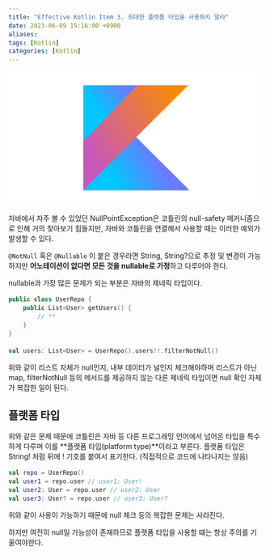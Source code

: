 ```yaml
---
title: "Effective Kotlin Item 3. 최대한 플랫폼 타입을 사용하지 말라"
date: 2023-06-09 15:16:00 +0900
aliases: 
tags: [Kotlin]
categories: [Kotlin]
---
```


![Kotlin](/assets/img/kotlin.webp)

자바에서 자주 볼 수 있었던 NullPointException은 코틀린의 null-safety 메커니즘으로 인해 거의 찾아보기 힘들지만, 자바와 코틀린을 연결해서 사용할 때는 이러한 예외가 발생할 수 있다.

`@NotNull` 혹은 `@Nullable` 이 붙은 경우라면 String, String?으로 추정 및 변경이 가능하지만 **어노테이션이 없다면 모든 것을 nullable로 가정**하고 다루어야 한다.

nullable과 가장 많은 문제가 되는 부분은 자바의 제네릭 타입이다.
```kotlin
public class UserRepo {
	public List<User> getUsers() {
		// **
	}
}

val users: List<User> = UserRepo().users!!.filterNotNull()
```

위와 같이 리스트 자체가 null인지, 내부 데이터가 널인지 체크해야하며 리스트가 아닌 map, filterNotNull 등의 메서드를 제공하지 않는 다른 제네릭 타입이면 null 확인 자체가 복잡한 일이 된다.

## 플랫폼 타입

위와 같은 문제 때문에 코틀린은 자바 등 다른 프로그래밍 언어에서 넘어온 타입을 특수하게 다루며 이를 **플랫폼 타입(platform type)**이라고 부른다. 플랫폼 타입은 String! 처럼 뒤에 ! 기호를 붙여서 표기한다. (직접적으로 코드에 나타나지는 않음)
```kotlin
val repo = UserRepo()
val user1 = repo.user // user1: User!
val user2: User = repo.user // user2: User
val user3: User? = repo.user // user3: User?
```
위와 같이 사용이 가능하기 때문에 null 체크 등의 복잡한 문제는 사라진다.

하지만 여전히 null일 가능성이 존재하므로 플랫폼 타입을 사용할 떄는 항상 주의를 기울여야한다.

